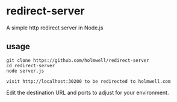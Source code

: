 # redirect-server
A simple http redirect server in Node.js

## usage
    git clone https://github.com/holmwell/redirect-server
    cd redirect-server
    node server.js
    
    visit http://localhost:30200 to be redirected to holmwell.com

Edit the destination URL and ports to adjust for your environment.
